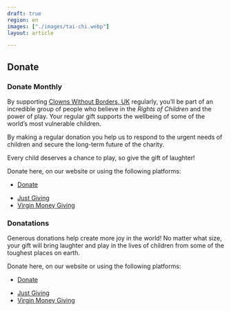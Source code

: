 ```yaml
---
draft: true
region: en
images: ["./images/tai-chi.webp"]
layout: article

---
```


## Donate

### Donate Monthly

By supporting [Clowns Without Borders, UK]() regularly, you’ll be part of an incredible group of people who believe in the _Rights of Children_ and the power of play. Your regular gift supports the wellbeing of some of the world’s most vulnerable children.

By making a regular donation you help us to respond to the urgent needs of children and secure the long-term future of the charity.

Every child deserves a chance to play, so give the gift of laughter!

Donate here, on our website or using the following platforms:

- [Donate](#stripe)
<!-- - [PayPal](#paypal) -->
- [Just Giving](https://www.justgiving.com/cwb-uk)
- [Virgin Money Giving](https://uk.virginmoneygiving.com/clownswithoutbordersuk)

<!-- Virgin Money Giving
  https://uk.virginmoneygiving.com/charity-web/charity/finalCharityHomepage.action?charityId=1009801
  https://uk.virginmoneygiving.com/charity-web/charity/displayCampaignsHomePage.action?charityId=1009801
-->


### Donatations

Generous donations help create more joy in the world!
No matter what size, your gift will bring laughter and play in the lives of children from some of the toughest places on earth.

Donate here, on our website or using the following platforms:

- [Donate](#stripe)
<!-- - [PayPal](#paypal) -->
- [Just Giving](https://www.justgiving.com/cwb-uk)
- [Virgin Money Giving](https://uk.virginmoneygiving.com/clownswithoutbordersuk)


<!-- ![calandar icon](/images/calandar-icon-945x1024.png) -->

